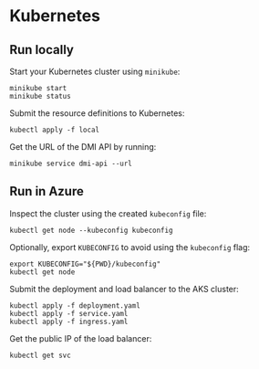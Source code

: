 # Kubernetes

## Run locally

Start your Kubernetes cluster using `minikube`:
````
minikube start
minikube status
````

Submit the resource definitions to Kubernetes:
````
kubectl apply -f local
````

Get the URL of the DMI API by running:
````
minikube service dmi-api --url
````


## Run in Azure
Inspect the cluster using the created `kubeconfig` file:
````
kubectl get node --kubeconfig kubeconfig
````

Optionally, export `KUBECONFIG` to avoid using the `kubeconfig` flag:
````
export KUBECONFIG="${PWD}/kubeconfig"
kubectl get node
````

Submit the deployment and load balancer to the AKS cluster:
````
kubectl apply -f deployment.yaml
kubectl apply -f service.yaml
kubectl apply -f ingress.yaml
````

Get the public IP of the load balancer:
````
kubectl get svc
````
